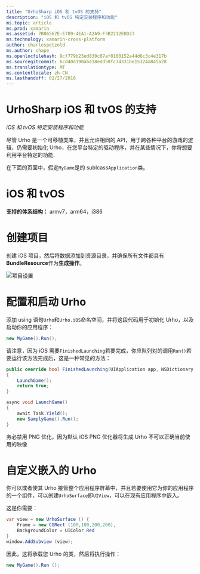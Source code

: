 ```yaml
---
title: "UrhoSharp iOS 和 tvOS 的支持"
description: "iOS 和 tvOS 特定安装程序和功能"
ms.topic: article
ms.prod: xamarin
ms.assetid: 7B06567E-E789-4EA1-A2A9-F3B2212EDD23
ms.technology: xamarin-cross-platform
author: charlespetzold
ms.author: chape
ms.openlocfilehash: 9cf779b23ed830c07af0100152a44d6c3c4e317b
ms.sourcegitcommit: 6cd40d190abe38edd50fc74331be15324a845a28
ms.translationtype: MT
ms.contentlocale: zh-CN
ms.lasthandoff: 02/27/2018
---
```

# <a name="urhosharp-ios-and-tvos-support"></a>UrhoSharp iOS 和 tvOS 的支持

_iOS 和 tvOS 特定安装程序和功能_

尽管 Urho 是一个可移植类库，并且允许相同的 API，用于跨各种平台的游戏的逻辑，仍需要初始化 Urho，在您平台特定的驱动程序，并在某些情况下，你将想要利用平台特定的功能.

在下面的页面中，假定`MyGame`是的 sublcass`Application`类。

# <a name="ios-and-tvos"></a>iOS 和 tvOS

**支持的体系结构：** armv7，arm64，i386

# <a name="creating-a-project"></a>创建项目

创建 iOS 项目，然后将数据添加到资源目录，并确保所有文件都具有**BundleResource**作为**生成操作**。

![项目设置](ios-images/image-4.png "的数据添加到的资源目录")

# <a name="configuring-and-launching-urho"></a>配置和启动 Urho

添加 using 语句`Urho`和`Urho.iOS`命名空间，并将这段代码用于初始化 Urho，以及启动你的应用程序：

```csharp
new MyGame().Run();
```

请注意，因为 iOS 需要`FinishedLaunching`若要完成，你应队列对的调用`Run()`若要运行该方法完成后，这是一种常见的方法：

```csharp
public override bool FinishedLaunching(UIApplication app, NSDictionary options)
{
    LaunchGame();
    return true;
}

async void LaunchGame()
{
    await Task.Yield();
    new SamplyGame().Run();
}
```

务必禁用 PNG 优化，因为默认 iOS PNG 优化器将生成 Urho 不可以正确当前使用的映像

# <a name="custom-embedding-of-urho"></a>自定义嵌入的 Urho

你可以或者使其 Urho 接管整个应用程序屏幕中，并且若要使用它为你的应用程序的一个组件，可以创建`UrhoSurface`即`UIView`，可以在现有应用程序中嵌入。

这是你需要：

```csharp
var view = new UrhoSurface () {
    Frame = new CGRect (100,100,200,200),
    BackgroundColor = UIColor.Red
}
window.AddSubview (view);
```

因此，这将承载您 Urho 的类，然后将执行操作：

```csharp
new MyGame().Run ();
```

